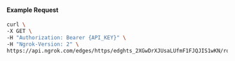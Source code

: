 <!-- Code generated for API Clients. DO NOT EDIT. -->

#### Example Request

```bash
curl \
-X GET \
-H "Authorization: Bearer {API_KEY}" \
-H "Ngrok-Version: 2" \
https://api.ngrok.com/edges/https/edghts_2XGwDrXJUsaLUfmF1FJQJIS1wKN/routes/edghtsrt_2XGwDri5aAqeXZqGmj7MVXUxxyT/oauth
```

